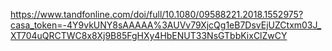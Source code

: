 https://www.tandfonline.com/doi/full/10.1080/09588221.2018.1552975?casa_token=-4Y9vkUNY8sAAAAA%3AUVv79XjcQg1eB7DsvEjUZCtxm03J_XT704uQRCTWC8x8Xj9B85FgHXy4HbENUT33NsGTbbKixClZwCY